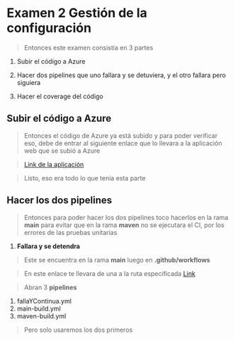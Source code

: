 # Examen 2 Gestión de la configuración

> Entonces este examen consistía en 3 partes

1. Subir el código a Azure

2. Hacer dos pipelines que uno fallara y se detuviera, y el otro fallara pero siguiera

3. Hacer el coverage del código

## Subir el código a **Azure**
> Entonces el código de Azure ya está subido y para poder verificar eso, debe de entrar al siguiente enlace que lo llevara a la aplicación web que se subió a Azure

> [Link de la aplicación](https://examen2gestiondelaconfiguracion.azurewebsites.net/)

> Listo, eso era todo lo que tenia esta parte

## Hacer los dos pipelines

> Entonces para poder hacer los dos pipelines toco hacerlos en la rama **main** para evitar que en la rama **maven** no se ejecutara el CI, por los errores de las pruebas unitarias

1. **Fallara y se detendra**
  > Este se encuentra en la rama **main** luego en **.github/workflows**

  > En este enlace te llevara de una a la ruta especificada [Link](https://github.com/Kalichhe/projectGestion/tree/main/.github/workflows)
  
  > Abran 3 **pipelines** 
  
  1. fallaYContinua.yml
  2. main-build.yml
  3. maven-build.yml
  
  > Pero solo usaremos los dos primeros